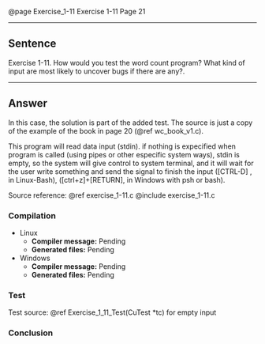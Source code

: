 @page Exercise_1-11 Exercise 1-11
Page 21
 
---

## Sentence
Exercise 1-11. How would you test the word count program? What kind of input are most likely to uncover bugs if there are any?.

---

## Answer
In this case, the solution is part of the added test.
The source is just a copy of the example of the book in page 20 (@ref wc_book_v1.c).

This program will read data input (stdin). if nothing is expecified when program is called (using pipes or other especific system ways), stdin is empty, so the system will give control to system terminal, and it will wait for the user write something and send the signal to finish the input ([CTRL-D] , in Linux-Bash), ([ctrl+z]+[RETURN], in Windows with psh or bash).


Source reference: @ref exercise_1-11.c
@include exercise_1-11.c

### Compilation
- Linux
  - **Compiler message:** Pending
  - **Generated files:** Pending
- Windows
  - **Compiler message:** Pending
  - **Generated files:** Pending

### Test
Test source: @ref Exercise_1_11_Test(CuTest *tc) for empty input


### Conclusion
